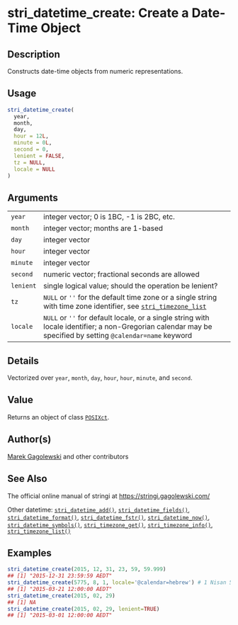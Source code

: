 # stri_datetime_create: Create a Date-Time Object

## Description

Constructs date-time objects from numeric representations.

## Usage

``` r
stri_datetime_create(
  year,
  month,
  day,
  hour = 12L,
  minute = 0L,
  second = 0,
  lenient = FALSE,
  tz = NULL,
  locale = NULL
)
```

## Arguments

|           |                                                                                                                                                             |
|-----------|-------------------------------------------------------------------------------------------------------------------------------------------------------------|
| `year`    | integer vector; 0 is 1BC, -1 is 2BC, etc.                                                                                                                   |
| `month`   | integer vector; months are 1-based                                                                                                                          |
| `day`     | integer vector                                                                                                                                              |
| `hour`    | integer vector                                                                                                                                              |
| `minute`  | integer vector                                                                                                                                              |
| `second`  | numeric vector; fractional seconds are allowed                                                                                                              |
| `lenient` | single logical value; should the operation be lenient?                                                                                                      |
| `tz`      | `NULL` or `''` for the default time zone or a single string with time zone identifier, see [`stri_timezone_list`](stri_timezone_list.md)                    |
| `locale`  | `NULL` or `''` for default locale, or a single string with locale identifier; a non-Gregorian calendar may be specified by setting `@calendar=name` keyword |

## Details

Vectorized over `year`, `month`, `day`, `hour`, `hour`, `minute`, and `second`.

## Value

Returns an object of class [`POSIXct`](https://stat.ethz.ch/R-manual/R-devel/library/base/html/DateTimeClasses.html).

## Author(s)

[Marek Gagolewski](https://www.gagolewski.com/) and other contributors

## See Also

The official online manual of <span class="pkg">stringi</span> at <https://stringi.gagolewski.com/>

Other datetime: [`stri_datetime_add()`](stri_datetime_add.md), [`stri_datetime_fields()`](stri_datetime_fields.md), [`stri_datetime_format()`](stri_datetime_format.md), [`stri_datetime_fstr()`](stri_datetime_fstr.md), [`stri_datetime_now()`](stri_datetime_now.md), [`stri_datetime_symbols()`](stri_datetime_symbols.md), [`stri_timezone_get()`](stri_timezone_set.md), [`stri_timezone_info()`](stri_timezone_info.md), [`stri_timezone_list()`](stri_timezone_list.md)

## Examples




```r
stri_datetime_create(2015, 12, 31, 23, 59, 59.999)
## [1] "2015-12-31 23:59:59 AEDT"
stri_datetime_create(5775, 8, 1, locale='@calendar=hebrew') # 1 Nisan 5775 -> 2015-03-21
## [1] "2015-03-21 12:00:00 AEDT"
stri_datetime_create(2015, 02, 29)
## [1] NA
stri_datetime_create(2015, 02, 29, lenient=TRUE)
## [1] "2015-03-01 12:00:00 AEDT"
```
